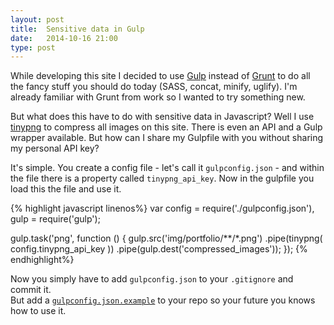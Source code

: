 ```yaml
---
layout: post
title:  Sensitive data in Gulp
date:   2014-10-16 21:00
type: post
---
```


While developing this site I decided to use [Gulp](http://gulpjs.com) instead of [Grunt](http://gruntjs.com) to do all the fancy stuff you should do today (SASS, concat, minify, uglify). I'm already familiar with Grunt from work so I wanted to try something new.

But what does this have to do with sensitive data in Javascript? Well I use [tinypng](https://tinypng.com/) to compress all images on this site. There is even an API and a Gulp wrapper available. But how can I share my Gulpfile with you without sharing my personal API key?

It's simple. You create a config file - let's call it `gulpconfig.json` - and within the file there is a property called `tinypng_api_key`. Now in the gulpfile you load this the file and use it.

{% highlight javascript linenos%}
var config    = require('./gulpconfig.json'),
    gulp      = require('gulp');

gulp.task('png', function () {
    gulp.src('img/portfolio/**/*.png')
        .pipe(tinypng( config.tinypng_api_key ))
        .pipe(gulp.dest('compressed_images'));
});
{% endhighlight%}

Now you simply have to add `gulpconfig.json` to your `.gitignore` and commit it.  
But add a [`gulpconfig.json.example`](https://github.com/stefanzweifel/stefanzweifel.io/blob/master/gulpconfig.json.example) to your repo so your future you knows how to use it.